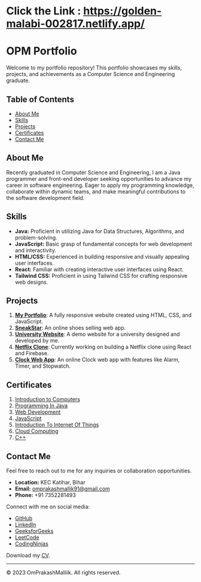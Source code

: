 
# Click the Link : https://golden-malabi-002817.netlify.app/

# OPM Portfolio

Welcome to my portfolio repository! This portfolio showcases my skills, projects, and achievements as a Computer Science and Engineering graduate.

## Table of Contents

- [About Me](#about-me)
- [Skills](#skills)
- [Projects](#projects)
- [Certificates](#certificates)
- [Contact Me](#contact-me)

## About Me

Recently graduated in Computer Science and Engineering, I am a Java programmer and front-end developer seeking opportunities to advance my career in software engineering. Eager to apply my programming knowledge, collaborate within dynamic teams, and make meaningful contributions to the software development field.

## Skills

- **Java:** Proficient in utilizing Java for Data Structures, Algorithms, and problem-solving.
- **JavaScript:** Basic grasp of fundamental concepts for web development and interactivity.
- **HTML/CSS:** Experienced in building responsive and visually appealing user interfaces.
- **React:** Familiar with creating interactive user interfaces using React.
- **Tailwind CSS:** Proficient in using Tailwind CSS for crafting responsive web designs.

## Projects

1. [**My Portfolio**](https://opmportfolio.netlify.app/): A fully responsive website created using HTML, CSS, and JavaScript.
2. [**SneakStar**](https://sneakstar.vercel.app/): An online shoes selling web app.
3. [**University Website**](https://universityopm.netlify.app/): A demo website for a university designed and developed by me.
4. [**Netflix Clone**](#): Currently working on building a Netflix clone using React and Firebase.
5. [**Clock Web App**](https://clock-web-app.vercel.app/): An online Clock web app with features like Alarm, Timer, and Stopwatch.

## Certificates

1. [Introduction to Computers](#)
2. [Programming In Java](#)
3. [Web Development](#)
4. [JavaScript](#)
5. [Introduction To Internet Of Things](#)
6. [Cloud Computing](#)
7. [C++](#)

## Contact Me

Feel free to reach out to me for any inquiries or collaboration opportunities.

- **Location:** KEC Katihar, Bihar
- **Email:** omprakashmallik91@gmail.com
- **Phone:** +91 7352281493

Connect with me on social media:
- [GitHub](https://github.com/OmPrakashMallik2)
- [LinkedIn](#)
- [GeeksforGeeks](https://auth.geeksforgeeks.org/user/omprakashmallik91/practice)
- [LeetCode](https://leetcode.com/OmPrakashMallik/)
- [CodingNinjas](https://www.codingninjas.com/studio/profile/OmPrakashMallik)

Download my [CV](images/OmPrakashMallik_CV.pdf).

---

© 2023 OmPrakashMalliik. All rights reserved.
